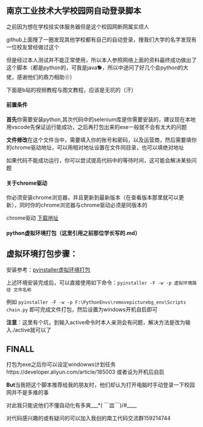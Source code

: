 ## 南京工业技术大学校园网自动登录脚本

之前因为想在学校挂实体服务器但是这个校园网断网属实烦人

github上面搜了一圈发现其他学校都有自己的自动登录，搜我们大学的名字发现有一位校友曾经做过这个

但是经过本人测试并不能正常使用，所以本人参照网络上面的资料最终成功做出了这个脚本（都是python的，可我是java🐕，所以中途问了好几个会python的大佬，感谢他们的鼎力相助❀）

下面是b站的视频教程与图文教程，应该是无坑的（汗）

#### 前置条件

**首先**你需要安装python,其次代码中的selenium库是你需要安装的，建议现在本地用vscode先保证运行能成功，之后再打包出来的exe一般就不会有太大的问题

**文件修改**在这个文件当中，需要填入你的账号和密码，以及运营商，然后需要填你的chrome驱动地址，可以用相对地址设置在文件同目录，也可以填绝对地址

如果代码不能成功运行，你可以尝试提高代码中的等待时间，这可能会解决某些问题

#### 关于chrome驱动

你必须安装chrome浏览器，并且更新到最新版本（在查看版本那里就可以更新），同时你的chrome浏览器与chrome驱动必须是同版本的

chrome驱动 [下载地址](https://googlechromelabs.github.io/chrome-for-testing/)

#### python虚拟环境打包（这里引用之前那位学长写的.md）

## 虚拟环境打包步骤：

安装参考：[pyinstaller虚拟环境打包](https://www.jianshu.com/p/2656fbc01c54)

上述环境安装完成后，可以直接使用如下命令：```pyinstaller -F -w -p 虚拟环境路径 文件名称```

例如 ``` pyinstaller -F -w -p F:\PythonEnvs\removepicturebg_env\Scripts chain.py ``` 即可完成文件打包，然后设置为windows开机自启即可

**注意**：这里有个坑，到输入active命令时本人亲测会有问题，解决方法是改为输入./active就可以了

## FINALL

打包为exe之后你可以设定windowws计划任务https://developer.aliyun.com/article/185003
或者设为开机后自启

**But**当我把这个脚本推荐给我的朋友时，他们却认为打开电脑时手动登录一下校园网并不是多难的事

对此我只能说他们不懂自动化有多爽___*( ￣皿￣)/#____

对代码感兴趣的或有疑问的可以加入我创的南工代码交流群159214744





